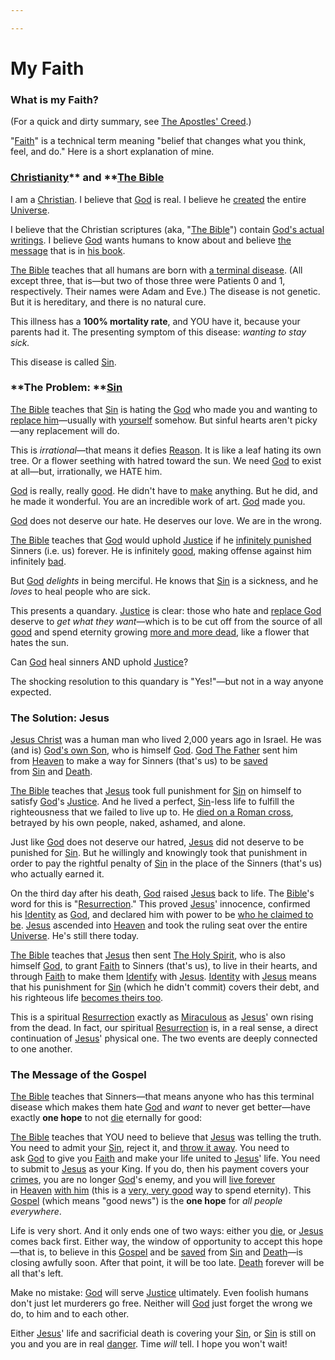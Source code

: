 ```yaml
---

---
```

# My Faith

### **What is my Faith?**

(For a quick and dirty summary,
see <a href="https://brick.do/rvPmAA6e7Noa" class="page-link">The Apostles' Creed</a>.)

"<a href="https://brick.do/WbMLZvjBjx4E" class="page-link">Faith</a>" is
a technical term meaning "belief that changes what you think, feel, and
do." Here is a short explanation of mine.

### <a href="https://brick.do/k8g6Bg2loJQo" class="page-link">Christianity</a>** and **<a href="https://brick.do/L5D2L2nMpe8o" class="page-link">The Bible</a>

I am a
[Christian](https://calebsnotes.brick.do/christianity-k8g6Bg2loJQo). I
believe
that <a href="https://brick.do/pDKA557JXbPo" class="page-link">God</a> is
real. I believe he
[created](https://calebsnotes.brick.do/creation-P6Denm5RQdzn) the entire
[Universe](https://calebsnotes.brick.do/the-universe-wMV8qe9GVV7j).

I believe that the Christian scriptures (aka, "<a href="https://brick.do/L5D2L2nMpe8o" class="page-link">The Bible</a>") contain [God's actual writings](https://calebsnotes.brick.do/inspiration-x1nz8nqJpoZV). I believe <a href="https://brick.do/pDKA557JXbPo" class="page-link">God</a> wants humans to know about and believe [the message](https://calebsnotes.brick.do/the-gospel-BAJ0dWx2AV8b) that is in [his book](https://calebsnotes.brick.do/the-bible-L5D2L2nMpe8o).

<a href="https://brick.do/L5D2L2nMpe8o" class="page-link">The Bible</a> teaches
that all humans are born with [a terminal
disease](https://calebsnotes.brick.do/sickness-y6RVm2xMDLdb). (All
except three, that is—but two of those three were Patients 0 and 1,
respectively. Their names were Adam and Eve.) The disease is not
genetic. But it is hereditary, and there is no natural cure.

This illness has a **100% mortality rate**, and YOU have it, because
your parents had it. The presenting symptom of this disease: *wanting to
stay sick.*

This disease is
called <a href="https://brick.do/46dMY0LDO1aZ" class="page-link">Sin</a>.

### **The Problem: **<a href="https://brick.do/46dMY0LDO1aZ" class="page-link">Sin</a>

<a href="https://brick.do/L5D2L2nMpe8o" class="page-link">The Bible</a> teaches
that <a href="https://brick.do/46dMY0LDO1aZ" class="page-link">Sin</a> is
hating
the <a href="https://brick.do/pDKA557JXbPo" class="page-link">God</a> who
made you and wanting to [replace
him](https://calebsnotes.brick.do/idolatry-GdVm4jx07PvD)—usually with
[yourself](https://calebsnotes.brick.do/self-idolatry-1XgyW6nrjzyD)
somehow. But sinful hearts aren't picky—any replacement will do.

This is *irrational*—that means it
defies <a href="https://brick.do/z0b4y4o7ZZXA" class="page-link">Reason</a>.
It is like a leaf hating its own tree. Or a flower seething with hatred
toward the sun. We
need <a href="https://brick.do/pDKA557JXbPo" class="page-link">God</a> to
exist at all—but, irrationally, we HATE him.

<a href="https://brick.do/pDKA557JXbPo" class="page-link">God</a> is
really, really
[good](https://calebsnotes.brick.do/the-good-6nDYE3kQmB25). He didn't
have to [make](https://calebsnotes.brick.do/creation-P6Denm5RQdzn)
anything. But he did, and he made it wonderful. You are an incredible
work of
art. <a href="https://brick.do/pDKA557JXbPo" class="page-link">God</a> made
you.

<a href="https://brick.do/pDKA557JXbPo" class="page-link">God</a> does
not deserve our hate. He deserves our love. We are in the wrong.

<a href="https://brick.do/L5D2L2nMpe8o" class="page-link">The Bible</a> teaches
that <a href="https://brick.do/pDKA557JXbPo" class="page-link">God</a> would
uphold <a href="https://brick.do/3aAarApjVel7" class="page-link">Justice</a> if
he [infinitely punished](https://calebsnotes.brick.do/hell-rJok9eyQGLn6)
Sinners (i.e. us) forever. He is infinitely
[good](https://calebsnotes.brick.do/the-good-6nDYE3kQmB25), making
offense against him infinitely
[bad](https://calebsnotes.brick.do/evil-RXp7W46Nq8LA).

But <a href="https://brick.do/pDKA557JXbPo" class="page-link">God</a> *delights*
in being merciful. He knows
that <a href="https://brick.do/46dMY0LDO1aZ" class="page-link">Sin</a> is
a sickness, and he *loves* to heal people who are sick.

This presents a
quandary. <a href="https://brick.do/3aAarApjVel7" class="page-link">Justice</a> is
clear: those who hate and [replace
God](https://calebsnotes.brick.do/idolatry-GdVm4jx07PvD) deserve to *get
what they want*—which is to be cut off from the source of all
[good](https://calebsnotes.brick.do/the-good-6nDYE3kQmB25) and spend
eternity growing [more and more
dead](https://calebsnotes.brick.do/hell-rJok9eyQGLn6), like a flower
that hates the sun.

Can <a href="https://brick.do/pDKA557JXbPo" class="page-link">God</a> heal
sinners AND
uphold <a href="https://brick.do/3aAarApjVel7" class="page-link">Justice</a>?

The shocking resolution to this quandary is "Yes!"—but not in a way
anyone expected.

### **The Solution: Jesus**

<a href="https://brick.do/eLn0ya3z9rXy" class="page-link">Jesus Christ</a> was
a human man who lived 2,000 years ago in Israel. He was (and is) [God's
own Son](https://calebsnotes.brick.do/god-the-son-22JRbEvL02mM), who is
himself <a href="https://brick.do/pDKA557JXbPo" class="page-link">God</a>. <a href="https://brick.do/3QYyVl093xzw" class="page-link">God The Father</a> sent
him
from <a href="https://brick.do/gZ618XlK2xd5" class="page-link">Heaven</a> to
make a way for Sinners (that's us) to be
[saved](https://calebsnotes.brick.do/salvation-0mP8w8mKDKZy)
from <a href="https://brick.do/46dMY0LDO1aZ" class="page-link">Sin</a> and <a href="https://brick.do/8oeKL6pKdJXw" class="page-link">Death</a>.

<a href="https://brick.do/L5D2L2nMpe8o" class="page-link">The Bible</a> teaches
that [Jesus](https://calebsnotes.brick.do/jesus-christ-eLn0ya3z9rXy)
took full punishment
for <a href="https://brick.do/46dMY0LDO1aZ" class="page-link">Sin</a> on
himself to
satisfy <a href="https://brick.do/pDKA557JXbPo" class="page-link">God</a>'s <a href="https://brick.do/3aAarApjVel7" class="page-link">Justice</a>.
And he lived a
perfect, <a href="https://brick.do/46dMY0LDO1aZ" class="page-link">Sin</a>-less
life to fulfill the righteousness that we failed to live up to. He [died
on a Roman
cross](https://calebsnotes.brick.do/the-crucifixion-KXlVk44ggWwd),
betrayed by his own people, naked, ashamed, and alone.

Just
like <a href="https://brick.do/pDKA557JXbPo" class="page-link">God</a> does
not deserve our hatred,
[Jesus](https://calebsnotes.brick.do/jesus-christ-eLn0ya3z9rXy) did not
deserve to be punished
for <a href="https://brick.do/46dMY0LDO1aZ" class="page-link">Sin</a>.
But he willingly and knowingly took that punishment in order to pay the
rightful penalty
of <a href="https://brick.do/46dMY0LDO1aZ" class="page-link">Sin</a> in
the place of the Sinners (that's us) who actually earned it.

On the third day after his
death, <a href="https://brick.do/pDKA557JXbPo" class="page-link">God</a> raised
[Jesus](https://calebsnotes.brick.do/jesus-christ-eLn0ya3z9rXy) back to
life. The [Bible](https://calebsnotes.brick.do/the-bible-L5D2L2nMpe8o)'s
word for this is
"<a href="https://brick.do/wJanx0bEMgVM" class="page-link">Resurrection</a>."
This proved
[Jesus](https://calebsnotes.brick.do/jesus-christ-eLn0ya3z9rXy)'
innocence, confirmed
his <a href="https://brick.do/23X25X7Vw1pb" class="page-link">Identity</a> as <a href="https://brick.do/pDKA557JXbPo" class="page-link">God</a>,
and declared him with power to be [who he claimed to
be](https://calebsnotes.brick.do/god-the-son-22JRbEvL02mM).
[Jesus](https://calebsnotes.brick.do/jesus-christ-eLn0ya3z9rXy) ascended
into <a href="https://brick.do/gZ618XlK2xd5" class="page-link">Heaven</a> and
took the ruling seat over the entire
[Universe](https://calebsnotes.brick.do/the-universe-wMV8qe9GVV7j). He's
still there today.

<a href="https://brick.do/L5D2L2nMpe8o" class="page-link">The Bible</a> teaches
that [Jesus](https://calebsnotes.brick.do/jesus-christ-eLn0ya3z9rXy)
then sent [The Holy
Spirit](https://calebsnotes.brick.do/god-the-holy-spirit-o4MxaNb7JmEm),
who is also
himself <a href="https://brick.do/pDKA557JXbPo" class="page-link">God</a>,
to
grant <a href="https://brick.do/WbMLZvjBjx4E" class="page-link">Faith</a> to
Sinners (that's us), to live in their hearts, and
through <a href="https://brick.do/WbMLZvjBjx4E" class="page-link">Faith</a> to
make them
[Identify](https://calebsnotes.brick.do/union-with-christ-mOKYkZ4xvn81)
with
[Jesus](https://calebsnotes.brick.do/jesus-christ-eLn0ya3z9rXy). <a href="https://brick.do/23X25X7Vw1pb" class="page-link">Identity</a> with
[Jesus](https://calebsnotes.brick.do/jesus-christ-eLn0ya3z9rXy) means
that his punishment
for <a href="https://brick.do/46dMY0LDO1aZ" class="page-link">Sin</a> (which
he didn't commit) covers their debt, and his righteous life [becomes
theirs
too](https://calebsnotes.brick.do/union-with-christ-mOKYkZ4xvn81).

This is a
spiritual <a href="https://brick.do/wJanx0bEMgVM" class="page-link">Resurrection</a> exactly
as [Miraculous](https://calebsnotes.brick.do/miracle-o5zXnoYlGkOx) as
[Jesus](https://calebsnotes.brick.do/jesus-christ-eLn0ya3z9rXy)' own
rising from the dead. In fact, our
spiritual <a href="https://brick.do/wJanx0bEMgVM" class="page-link">Resurrection</a> is,
in a real sense, a direct continuation of
[Jesus](https://calebsnotes.brick.do/jesus-christ-eLn0ya3z9rXy)'
physical one. The two events are deeply connected to one another.

### **The Message of the Gospel**

<a href="https://brick.do/L5D2L2nMpe8o" class="page-link">The Bible</a> teaches
that Sinners—that means anyone who has this terminal disease which makes
them
hate <a href="https://brick.do/pDKA557JXbPo" class="page-link">God</a> and
*want* to never get better—have exactly **one hope** to not
[die](https://calebsnotes.brick.do/death-8oeKL6pKdJXw) eternally for
good:

<a href="https://brick.do/L5D2L2nMpe8o" class="page-link">The Bible</a> teaches
that YOU need to believe that
[Jesus](https://calebsnotes.brick.do/jesus-christ-eLn0ya3z9rXy) was
telling the truth. You need to admit
your <a href="https://brick.do/46dMY0LDO1aZ" class="page-link">Sin</a>,
reject it, and [throw it
away](https://calebsnotes.brick.do/repentance-zPeOjaXlG5x3). You need to
ask <a href="https://brick.do/pDKA557JXbPo" class="page-link">God</a> to
give
you <a href="https://brick.do/WbMLZvjBjx4E" class="page-link">Faith</a> and
make your life united to
[Jesus](https://calebsnotes.brick.do/jesus-christ-eLn0ya3z9rXy)' life.
You need to submit to
[Jesus](https://calebsnotes.brick.do/jesus-christ-eLn0ya3z9rXy) as your
King. If you do, then his payment covers your
[crimes](https://calebsnotes.brick.do/sin-46dMY0LDO1aZ), you are no
longer <a href="https://brick.do/pDKA557JXbPo" class="page-link">God</a>'s
enemy, and you will [live
forever](https://calebsnotes.brick.do/eternal-life-mDlGVO2Q7qyp)
in <a href="https://brick.do/gZ618XlK2xd5" class="page-link">Heaven</a> [with
him](https://calebsnotes.brick.do/union-with-christ-mOKYkZ4xvn81) (this
is a [very, very
good](https://calebsnotes.brick.do/christian-hedonism-anDrZbm37eJv) way
to spend eternity). This
[Gospel](https://calebsnotes.brick.do/the-gospel-BAJ0dWx2AV8b) (which
means "good news") is the **one hope** for *all people everywhere*.

Life is very short. And it only ends one of two ways: either you
[die](https://calebsnotes.brick.do/death-8oeKL6pKdJXw), or
[Jesus](https://calebsnotes.brick.do/jesus-christ-eLn0ya3z9rXy) comes
back first. Either way, the window of opportunity to accept this
hope—that is, to believe in this
[Gospel](https://calebsnotes.brick.do/the-gospel-BAJ0dWx2AV8b) and be
[saved](https://calebsnotes.brick.do/salvation-0mP8w8mKDKZy)
from <a href="https://brick.do/46dMY0LDO1aZ" class="page-link">Sin</a> and <a href="https://brick.do/8oeKL6pKdJXw" class="page-link">Death</a>—is
closing awfully soon. After that point, it will be too
late. <a href="https://brick.do/8oeKL6pKdJXw" class="page-link">Death</a> forever
will be all that's left.

Make no
mistake: <a href="https://brick.do/pDKA557JXbPo" class="page-link">God</a> will
serve <a href="https://brick.do/3aAarApjVel7" class="page-link">Justice</a> ultimately.
Even foolish humans don't just let murderers go free. Neither
will <a href="https://brick.do/pDKA557JXbPo" class="page-link">God</a> just
forget the wrong we do, to him and to each other.

Either [Jesus](https://calebsnotes.brick.do/jesus-christ-eLn0ya3z9rXy)'
life and sacrificial death is covering
your <a href="https://brick.do/46dMY0LDO1aZ" class="page-link">Sin</a>,
or <a href="https://brick.do/46dMY0LDO1aZ" class="page-link">Sin</a> is
still on you and you are in real
[danger](https://calebsnotes.brick.do/hell-rJok9eyQGLn6). Time *will*
tell. I hope you won't wait!

